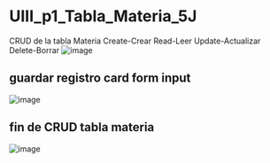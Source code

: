 # UIII_p1_Tabla_Materia_5J
CRUD  de la tabla Materia  Create-Crear  Read-Leer  Update-Actualizar  Delete-Borrar
![image](https://github.com/user-attachments/assets/6fed90fe-0233-4afb-8745-e6226a1850d4)
## guardar registro card form input
![image](https://github.com/user-attachments/assets/103566fe-bd08-4ec5-917e-0ecc2bcf2ea2)

## fin de CRUD tabla materia
![image](https://github.com/user-attachments/assets/ef2471a5-6faf-46eb-b733-946870a659c9)
